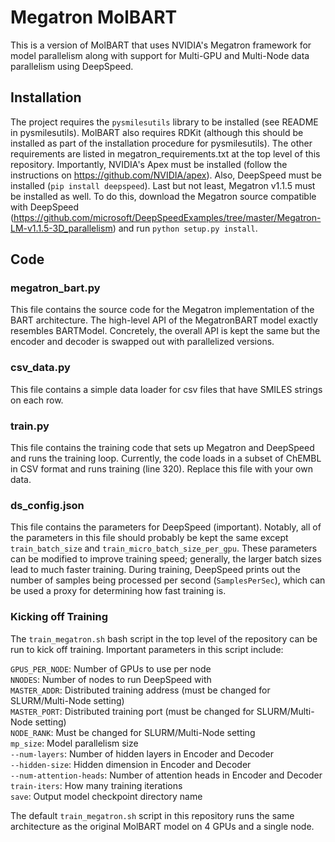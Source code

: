 # Megatron MolBART

This is a version of MolBART that uses NVIDIA's Megatron framework for model parallelism along with support for Multi-GPU and Multi-Node data parallelism using DeepSpeed.

## Installation

The project requires the `pysmilesutils` library to be installed (see README in pysmilesutils). MolBART also requires RDKit (although this should be installed as part of the installation procedure for pysmilesutils). The other requirements are listed in megatron_requirements.txt at the top level of this repository. Importantly, NVIDIA's Apex must be installed (follow the instructions on https://github.com/NVIDIA/apex). Also, DeepSpeed must be installed (```pip install deepspeed```). Last but not least, Megatron v1.1.5 must be installed as well. To do this, download the Megatron source compatible with DeepSpeed (https://github.com/microsoft/DeepSpeedExamples/tree/master/Megatron-LM-v1.1.5-3D_parallelism) and run ```python setup.py install```.


## Code

### megatron_bart.py

This file contains the source code for the Megatron implementation of the BART architecture. The high-level API of the MegatronBART model exactly resembles BARTModel. Concretely, the overall API is kept the same but the encoder and decoder is swapped out with parallelized versions.

### csv_data.py

This file contains a simple data loader for csv files that have SMILES strings on each row.

### train.py

This file contains the training code that sets up Megatron and DeepSpeed and runs the training loop. Currently, the code loads in a subset of ChEMBL in CSV format and runs training (line 320). Replace this file with your own data.

### ds_config.json

This file contains the parameters for DeepSpeed (important). Notably, all of the parameters in this file should probably be kept the same except ```train_batch_size``` and ```train_micro_batch_size_per_gpu```. These parameters can be modified to improve training speed; generally, the larger batch sizes lead to much faster training. During training, DeepSpeed prints out the number of samples being processed per second (```SamplesPerSec```), which can be used a proxy for determining how fast training is.

### Kicking off Training

The `train_megatron.sh` bash script in the top level of the repository can be run to kick off training. Important parameters in this script include:

```GPUS_PER_NODE```: Number of GPUs to use per node <br>
```NNODES```: Number of nodes to run DeepSpeed with <br>
```MASTER_ADDR```: Distributed training address (must be changed for SLURM/Multi-Node setting) <br>
```MASTER_PORT```: Distributed training port (must be changed for SLURM/Multi-Node setting) <br>
```NODE_RANK```: Must be changed for SLURM/Multi-Node setting <br>
```mp_size```: Model parallelism size <br>
```--num-layers```: Number of hidden layers in Encoder and Decoder <br>
```--hidden-size```: Hidden dimension in Encoder and Decoder <br>
```--num-attention-heads```: Number of attention heads in Encoder and Decoder <br>
```train-iters```: How many training iterations <br>
```save```: Output model checkpoint directory name <br>

The default `train_megatron.sh` script in this repository runs the same architecture as the original MolBART model on 4 GPUs and a single node.

